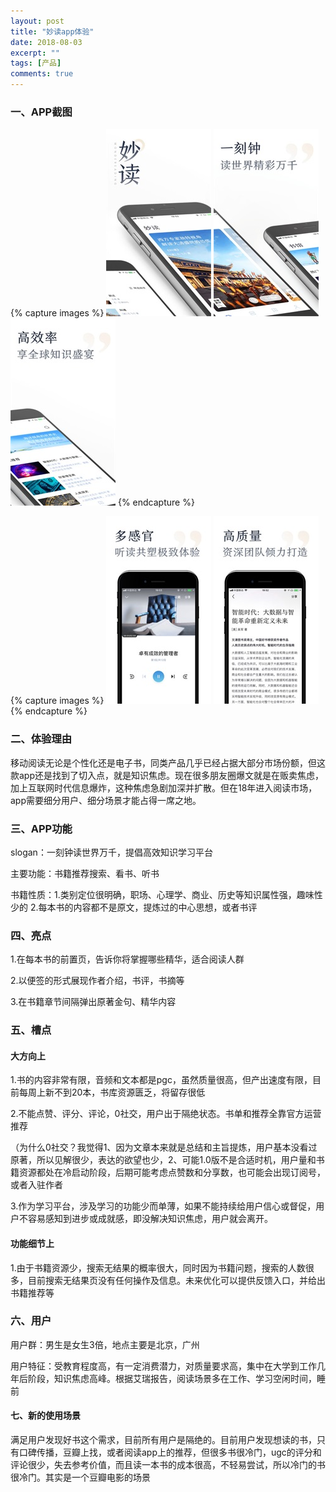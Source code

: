 ```yaml
---
layout: post
title: "妙读app体验"
date: 2018-08-03
excerpt: ""
tags: [产品]
comments: true
---
```


### 一、APP截图

{% capture images %}
    ![妙读1](../assets/img/post-img/产品体验/妙读/1.jpg)
    ![妙读1](../assets/img/post-img/产品体验/妙读/2.jpg)
    ![妙读1](../assets/img/post-img/产品体验/妙读/3.jpg)
{% endcapture %}

{% capture images %}
    ![妙读1](../assets/img/post-img/产品体验/妙读/4.jpg)
    ![妙读1](../assets/img/post-img/产品体验/妙读/5.jpg)
{% endcapture %}



### 二、体验理由

移动阅读无论是个性化还是电子书，同类产品几乎已经占据大部分市场份额，但这款app还是找到了切入点，就是知识焦虑。现在很多朋友圈爆文就是在贩卖焦虑，加上互联网时代信息爆炸，这种焦虑急剧加深并扩散。但在18年进入阅读市场，app需要细分用户、细分场景才能占得一席之地。

### 三、APP功能

slogan：一刻钟读世界万千，提倡高效知识学习平台

主要功能：书籍推荐搜索、看书、听书

书籍性质：1.类别定位很明确，职场、心理学、商业、历史等知识属性强，趣味性少的 2.每本书的内容都不是原文，提炼过的中心思想，或者书评

### 四、亮点

1.在每本书的前置页，告诉你将掌握哪些精华，适合阅读人群

2.以便签的形式展现作者介绍，书评，书摘等

3.在书籍章节间隔弹出原著金句、精华内容

### 五、槽点

#### 大方向上

1.书的内容非常有限，音频和文本都是pgc，虽然质量很高，但产出速度有限，目前每周上新不到20本，书库资源匮乏，将留存很低

2.不能点赞、评分、评论，0社交，用户出于隔绝状态。书单和推荐全靠官方运营推荐

（为什么0社交？我觉得1、因为文章本来就是总结和主旨提炼，用户基本没看过原著，所以见解很少，表达的欲望也少，2、可能1.0版不是合适时机，用户量和书籍资源都处在冷启动阶段，后期可能考虑点赞数和分享数，也可能会出现订阅号，或者入驻作者

3.作为学习平台，涉及学习的功能少而单薄，如果不能持续给用户信心或督促，用户不容易感知到进步或成就感，即没解决知识焦虑，用户就会离开。

#### 功能细节上

1.由于书籍资源少，搜索无结果的概率很大，同时因为书籍问题，搜索的人数很多，目前搜索无结果页没有任何操作及信息。未来优化可以提供反馈入口，并给出书籍推荐等 

### 六、用户

用户群：男生是女生3倍，地点主要是北京，广州

用户特征：受教育程度高，有一定消费潜力，对质量要求高，集中在大学到工作几年后阶段，知识焦虑高峰。根据艾瑞报告，阅读场景多在工作、学习空闲时间，睡前

#### 七、新的使用场景

满足用户发现好书这个需求，目前所有用户是隔绝的。目前用户发现想读的书，只有口碑传播，豆瓣上找，或者阅读app上的推荐，但很多书很冷门，ugc的评分和评论很少，失去参考价值，而且读一本书的成本很高，不轻易尝试，所以冷门的书很冷门。其实是一个豆瓣电影的场景




















